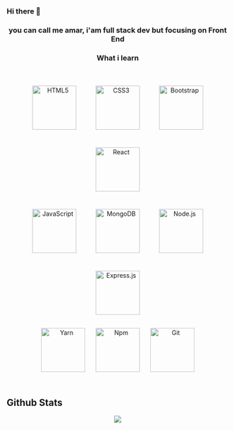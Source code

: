 ### Hi there 👋

### <div align="center">you can call me amar, i'am full stack dev but focusing on Front End</div>



### <div align="center">What i learn</div>
<br>

<div align="center">
<img style="margin: 20px" src="https://devicons.github.io/devicon/devicon.git/icons/html5/html5-original-wordmark.svg" alt="HTML5" height="100" />
<img style="margin: 20px" src="https://devicons.github.io/devicon/devicon.git/icons/css3/css3-original-wordmark.svg" alt="CSS3" height="100" />
<img style="margin: 20px" src="https://devicons.github.io/devicon/devicon.git/icons/bootstrap/bootstrap-plain.svg" alt="Bootstrap" height="100" />  
<img style="margin: 20px" src="https://devicons.github.io/devicon/devicon.git/icons/react/react-original-wordmark.svg" alt="React" height="100" />

</br>
  
<img style="margin: 20px" src="https://devicons.github.io/devicon/devicon.git/icons/javascript/javascript-original.svg" alt="JavaScript" height="100" />
<img style="margin: 20px" src="https://devicons.github.io/devicon/devicon.git/icons/mongodb/mongodb-original-wordmark.svg" alt="MongoDB" height="100" />  
<img style="margin: 20px" src="https://devicons.github.io/devicon/devicon.git/icons/nodejs/nodejs-original-wordmark.svg" alt="Node.js" height="100" />  
<img style="margin: 20px" src="https://devicons.github.io/devicon/devicon.git/icons/express/express-original-wordmark.svg" alt="Express.js" height="100" />

</br>

<img style="margin: 10px" src="https://devicon.dev/devicon.git/icons/yarn/yarn-original-wordmark.svg" alt="Yarn" height="100" />
<img style="margin: 10px" src="https://devicon.dev/devicon.git/icons/npm/npm-original-wordmark.svg" alt="Npm" height="100" />
<img style="margin: 10px" src="https://devicon.dev/devicon.git/icons/git/git-original-wordmark.svg" alt="Git" height="100" />
</div>

<br/>
  
## Github Stats  
<div align="center"><img src="https://github-readme-stats.vercel.app/api?username=amardito&show_icons=true&count_private=true" align="center" /></div>  
